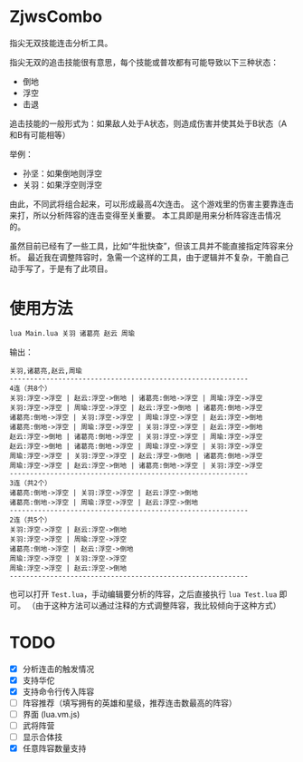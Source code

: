 # ZjwsCombo
指尖无双技能连击分析工具。

指尖无双的追击技能很有意思，每个技能或普攻都有可能导致以下三种状态：
* 倒地
* 浮空
* 击退

追击技能的一般形式为：如果敌人处于A状态，则造成伤害并使其处于B状态（A和B有可能相等）

举例：
* 孙坚：如果倒地则浮空
* 关羽：如果浮空则浮空

由此，不同武将组合起来，可以形成最高4次连击。
这个游戏里的伤害主要靠连击来打，所以分析阵容的连击变得至关重要。
本工具即是用来分析阵容连击情况的。

虽然目前已经有了一些工具，比如“牛批快查”，但该工具并不能直接指定阵容来分析。
最近我在调整阵容时，急需一个这样的工具，由于逻辑并不复杂，干脆自己动手写了，于是有了此项目。

# 使用方法
```sh
lua Main.lua 关羽 诸葛亮 赵云 周瑜
```

输出：
```
关羽,诸葛亮,赵云,周瑜
-----------------------------------------------------------
4连（共8个）
关羽:浮空->浮空 | 赵云:浮空->倒地 | 诸葛亮:倒地->浮空 | 周瑜:浮空->浮空
关羽:浮空->浮空 | 周瑜:浮空->浮空 | 赵云:浮空->倒地 | 诸葛亮:倒地->浮空
诸葛亮:倒地->浮空 | 关羽:浮空->浮空 | 周瑜:浮空->浮空 | 赵云:浮空->倒地
诸葛亮:倒地->浮空 | 周瑜:浮空->浮空 | 关羽:浮空->浮空 | 赵云:浮空->倒地
赵云:浮空->倒地 | 诸葛亮:倒地->浮空 | 关羽:浮空->浮空 | 周瑜:浮空->浮空
赵云:浮空->倒地 | 诸葛亮:倒地->浮空 | 周瑜:浮空->浮空 | 关羽:浮空->浮空
周瑜:浮空->浮空 | 关羽:浮空->浮空 | 赵云:浮空->倒地 | 诸葛亮:倒地->浮空
周瑜:浮空->浮空 | 赵云:浮空->倒地 | 诸葛亮:倒地->浮空 | 关羽:浮空->浮空
-----------------------------------------------------------
3连（共2个）
诸葛亮:倒地->浮空 | 关羽:浮空->浮空 | 赵云:浮空->倒地
诸葛亮:倒地->浮空 | 周瑜:浮空->浮空 | 赵云:浮空->倒地
-----------------------------------------------------------
2连（共5个）
关羽:浮空->浮空 | 赵云:浮空->倒地
关羽:浮空->浮空 | 周瑜:浮空->浮空
诸葛亮:倒地->浮空 | 赵云:浮空->倒地
周瑜:浮空->浮空 | 关羽:浮空->浮空
周瑜:浮空->浮空 | 赵云:浮空->倒地
-----------------------------------------------------------
```

也可以打开 `Test.lua`，手动编辑要分析的阵容，之后直接执行 `lua Test.lua` 即可。
（由于这种方法可以通过注释的方式调整阵容，我比较倾向于这种方式）

# TODO
- [x] 分析连击的触发情况
- [x] 支持华佗
- [x] 支持命令行传入阵容
- [ ] 阵容推荐（填写拥有的英雄和星级，推荐连击数最高的阵容）
- [ ] 界面 (lua.vm.js)
- [ ] 武将阵营
- [ ] 显示合体技
- [x] 任意阵容数量支持

